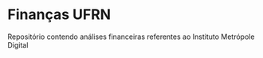 # Finanças UFRN
Repositório contendo análises financeiras referentes ao Instituto Metrópole Digital
